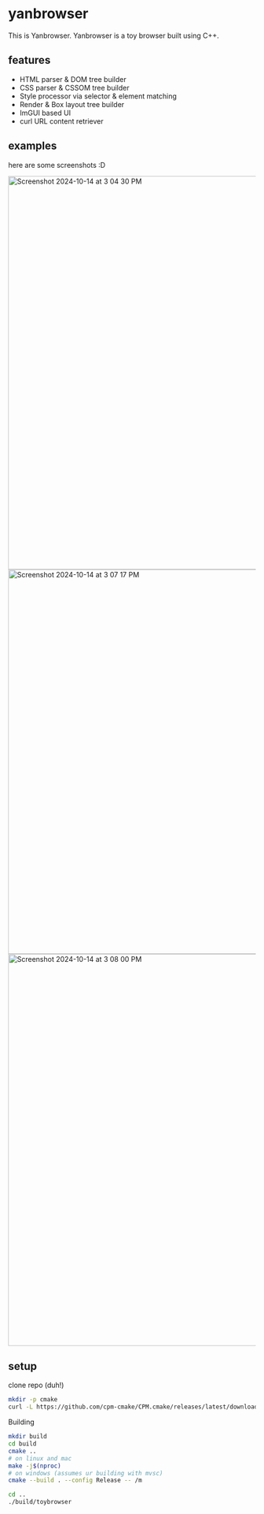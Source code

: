 # yanbrowser

This is Yanbrowser. Yanbrowser is a toy browser built using C++.

## features
- HTML parser & DOM tree builder
- CSS parser & CSSOM tree builder
- Style processor via selector & element matching
- Render & Box layout tree builder
- ImGUI based UI
- curl URL content retriever

## examples

here are some screenshots :D

<img width="799" alt="Screenshot 2024-10-14 at 3 04 30 PM" src="https://github.com/user-attachments/assets/99af40c6-8517-475a-9000-e0f61f2aa380">
<img width="781" alt="Screenshot 2024-10-14 at 3 07 17 PM" src="https://github.com/user-attachments/assets/4fe15890-faff-4f70-892d-7e32e8f29b52">
<img width="796" alt="Screenshot 2024-10-14 at 3 08 00 PM" src="https://github.com/user-attachments/assets/bd65f79c-436a-4827-96f3-d75683aa521b">


## setup

clone repo (duh!)

```bash
mkdir -p cmake
curl -L https://github.com/cpm-cmake/CPM.cmake/releases/latest/download/cpm.cmake -o cmake/CPM.cmake
```

Building
```bash
mkdir build
cd build
cmake ..
# on linux and mac
make -j$(nproc)
# on windows (assumes ur building with mvsc)
cmake --build . --config Release -- /m

cd ..
./build/toybrowser
```


